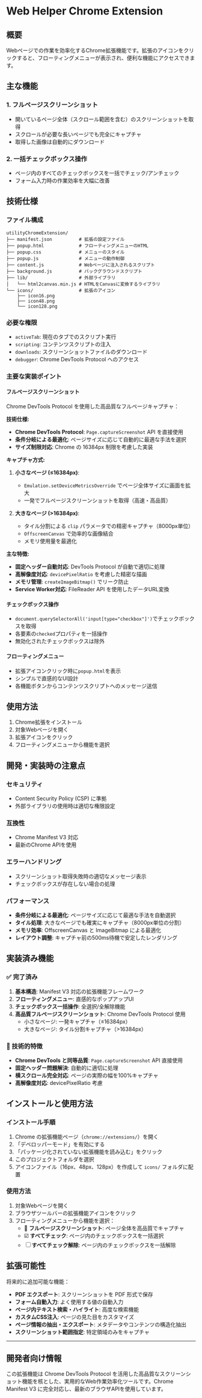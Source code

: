 # Web Helper Chrome Extension

## 概要
Webページでの作業を効率化するChrome拡張機能です。拡張のアイコンをクリックすると、フローティングメニューが表示され、便利な機能にアクセスできます。

## 主な機能

### 1. フルページスクリーンショット
- 開いているページ全体（スクロール範囲を含む）のスクリーンショットを取得
- スクロールが必要な長いページでも完全にキャプチャ
- 取得した画像は自動的にダウンロード

### 2. 一括チェックボックス操作
- ページ内のすべてのチェックボックスを一括でチェック/アンチェック
- フォーム入力時の作業効率を大幅に改善

## 技術仕様

### ファイル構成
```
utilityChromeExtension/
├── manifest.json          # 拡張の設定ファイル
├── popup.html             # フローティングメニューのHTML
├── popup.css              # メニューのスタイル
├── popup.js               # メニューの動作制御
├── content.js             # Webページに注入されるスクリプト
├── background.js          # バックグラウンドスクリプト
├── lib/                   # 外部ライブラリ
│   └── html2canvas.min.js # HTMLをCanvasに変換するライブラリ
└── icons/                 # 拡張のアイコン
    ├── icon16.png
    ├── icon48.png
    └── icon128.png
```

### 必要な権限
- `activeTab`: 現在のタブでのスクリプト実行
- `scripting`: コンテンツスクリプトの注入
- `downloads`: スクリーンショットファイルのダウンロード
- `debugger`: Chrome DevTools Protocol へのアクセス

### 主要な実装ポイント

#### フルページスクリーンショット
Chrome DevTools Protocol を使用した高品質なフルページキャプチャ：

**技術仕様:**
- **Chrome DevTools Protocol**: `Page.captureScreenshot` API を直接使用
- **条件分岐による最適化**: ページサイズに応じて自動的に最適な手法を選択
- **サイズ制限対応**: Chrome の 16384px 制限を考慮した実装

**キャプチャ方式:**
1. **小さなページ (≤16384px)**:
   - `Emulation.setDeviceMetricsOverride` でページ全体サイズに画面を拡大
   - 一発でフルページスクリーンショットを取得（高速・高品質）

2. **大きなページ (>16384px)**:
   - タイル分割による `clip` パラメータでの精密キャプチャ（8000px単位）
   - `OffscreenCanvas` で効率的な画像結合
   - メモリ使用量を最適化

**主な特徴:**
- **固定ヘッダー自動対応**: DevTools Protocol が自動で適切に処理
- **高解像度対応**: `devicePixelRatio` を考慮した精密な描画
- **メモリ管理**: `createImageBitmap()` でリーク防止
- **Service Worker対応**: FileReader API を使用したデータURL変換

#### チェックボックス操作
- `document.querySelectorAll('input[type="checkbox"]')`でチェックボックスを取得
- 各要素の`checked`プロパティを一括操作
- 無効化されたチェックボックスは除外

#### フローティングメニュー
- 拡張アイコンクリック時に`popup.html`を表示
- シンプルで直感的なUI設計
- 各機能ボタンからコンテンツスクリプトへのメッセージ送信

## 使用方法

1. Chrome拡張をインストール
2. 対象Webページを開く
3. 拡張アイコンをクリック
4. フローティングメニューから機能を選択

## 開発・実装時の注意点

### セキュリティ
- Content Security Policy (CSP) に準拠
- 外部ライブラリの使用時は適切な権限設定

### 互換性
- Chrome Manifest V3 対応
- 最新のChrome APIを使用

### エラーハンドリング
- スクリーンショット取得失敗時の適切なメッセージ表示
- チェックボックスが存在しない場合の処理

### パフォーマンス
- **条件分岐による最適化**: ページサイズに応じて最適な手法を自動選択
- **タイル処理**: 大きなページでも確実にキャプチャ（8000px単位の分割）
- **メモリ効率**: OffscreenCanvas と ImageBitmap による最適化
- **レイアウト調整**: キャプチャ前の500ms待機で安定したレンダリング

## 実装済み機能

### ✅ 完了済み
1. **基本構造**: Manifest V3 対応の拡張機能フレームワーク
2. **フローティングメニュー**: 直感的なポップアップUI
3. **チェックボックス一括操作**: 全選択/全解除機能
4. **高品質フルページスクリーンショット**: Chrome DevTools Protocol 使用
   - 小さなページ: 一発キャプチャ（≤16384px）
   - 大きなページ: タイル分割キャプチャ（>16384px）

### 🔧 技術的特徴
- **Chrome DevTools と同等品質**: `Page.captureScreenshot` API 直接使用
- **固定ヘッダー問題解決**: 自動的に適切に処理
- **横スクロール完全対応**: ページの実際の幅を100%キャプチャ
- **高解像度対応**: devicePixelRatio 考慮

## インストールと使用方法

### インストール手順
1. Chrome の拡張機能ページ（`chrome://extensions/`）を開く
2. 「デベロッパーモード」を有効にする
3. 「パッケージ化されていない拡張機能を読み込む」をクリック
4. このプロジェクトフォルダを選択
5. アイコンファイル（16px、48px、128px）を作成して `icons/` フォルダに配置

### 使用方法
1. 対象Webページを開く
2. ブラウザツールバーの拡張機能アイコンをクリック
3. フローティングメニューから機能を選択：
   - 📸 **フルページスクリーンショット**: ページ全体を高品質でキャプチャ
   - ☑️ **すべてチェック**: ページ内のチェックボックスを一括選択
   - ☐ **すべてチェック解除**: ページ内のチェックボックスを一括解除

## 拡張可能性

将来的に追加可能な機能：
- **PDF エクスポート**: スクリーンショットを PDF 形式で保存
- **フォーム自動入力**: よく使用する値の自動入力
- **ページ内テキスト検索・ハイライト**: 高度な検索機能
- **カスタムCSS注入**: ページの見た目をカスタマイズ
- **ページ情報の抽出・エクスポート**: メタデータやコンテンツの構造化抽出
- **スクリーンショット範囲指定**: 特定領域のみをキャプチャ

---

## 開発者向け情報

この拡張機能は Chrome DevTools Protocol を活用した高品質なスクリーンショット機能を核とした、実用的なWeb作業効率化ツールです。Chrome Manifest V3 に完全対応し、最新のブラウザAPIを使用しています。
